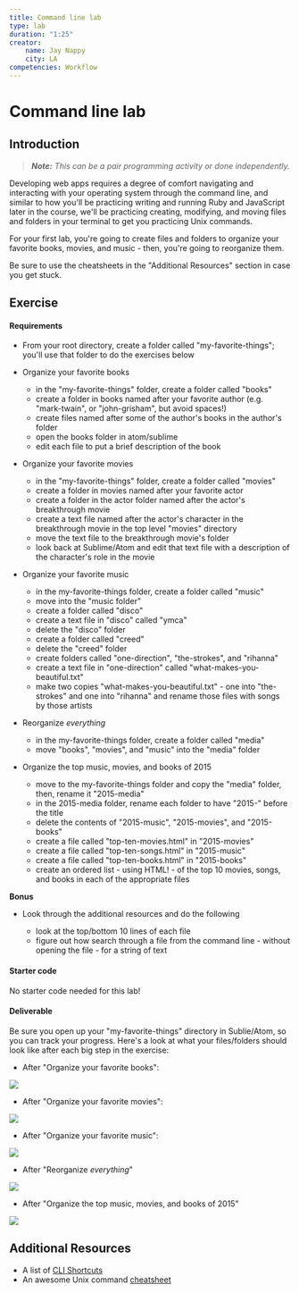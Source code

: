 ```yaml
---
title: Command line lab
type: lab
duration: "1:25"
creator:
    name: Jay Nappy
    city: LA
competencies: Workflow
---
```


# Command line lab

## Introduction

> ***Note:*** _This can be a pair programming activity or done independently._

Developing web apps requires a degree of comfort navigating and interacting with your operating system through the command line, and similar to how you'll be practicing writing and running Ruby and JavaScript later in the course, we'll be practicing creating, modifying, and moving files and folders in your terminal to get you practicing Unix commands.

For your first lab, you're going to create files and folders to organize your favorite books, movies, and music - then, you're going to reorganize them.

Be sure to use the cheatsheets in the "Additional Resources" section in case you get stuck.

## Exercise

#### Requirements

- From your root directory, create a folder called "my-favorite-things"; you'll use that folder to do the exercises below

- Organize your favorite books
  - in the "my-favorite-things" folder, create a folder called "books"
  - create a folder in books named after your favorite author (e.g. "mark-twain", or "john-grisham", but avoid spaces!)
  - create files named after some of the author's books in the author's folder
  - open the books folder in atom/sublime
  - edit each file to put a brief description of the book


- Organize your favorite movies

  - in the "my-favorite-things" folder, create a folder called "movies"
  - create a folder in movies named after your favorite actor
  - create a folder in the actor folder named after the actor's breakthrough movie
  - create a text file named after the actor's character in the breakthrough movie in the top level "movies" directory
  - move the text file to the breakthrough movie's folder
  - look back at Sublime/Atom and edit that text file with a description of the character's role in the movie


- Organize your favorite music

  - in the my-favorite-things folder, create a folder called "music"
  - move into the "music folder"
  - create a folder called "disco"
  - create a text file in "disco" called "ymca"
  - delete the "disco" folder
  - create a folder called "creed"
  - delete the "creed" folder
  - create folders called "one-direction", "the-strokes", and "rihanna"
  - create a text file in "one-direction" called "what-makes-you-beautiful.txt"
  - make two copies "what-makes-you-beautiful.txt" - one into "the-strokes" and one into "rihanna" and rename those files with songs by those artists


- Reorganize _everything_

  - in the my-favorite-things folder, create a folder called "media"
  - move "books", "movies", and "music" into the "media" folder


- Organize the top music, movies, and books of 2015

  - move to the my-favorite-things folder and copy the "media" folder, then, rename it "2015-media"
  - in the 2015-media folder, rename each folder to have "2015-" before the title
  - delete the contents of "2015-music", "2015-movies", and "2015-books"
  - create a file called "top-ten-movies.html" in "2015-movies"
  - create a file called "top-ten-songs.html" in "2015-music"
  - create a file called "top-ten-books.html" in "2015-books"
  - create an ordered list - using HTML! - of the top 10 movies, songs, and books in each of the appropriate files

**Bonus**

- Look through the additional resources and do the following

  - look at the top/bottom 10 lines of each file
  - figure out how search through a file from the command line - without opening the file - for a string of text

#### Starter code

No starter code needed for this lab!

#### Deliverable

Be sure you open up your "my-favorite-things" directory in Sublie/Atom, so you can track your progress. Here's a look at what your files/folders should look like after each big step in the exercise:

- After "Organize your favorite books":

![](https://i.imgur.com/ySAjOeO.png)

- After "Organize your favorite movies":

![](https://i.imgur.com/h8WcyVE.png)

- After "Organize your favorite music":

![](https://i.imgur.com/T4E3eAg.png)

- After "Reorganize _everything_"

![](https://i.imgur.com/GEoIps9.png)

- After "Organize the top music, movies, and books of 2015"

![](https://i.imgur.com/EM2m8mL.png)


## Additional Resources

- A list of [CLI Shortcuts](https://gist.github.com/alexpchin/01caa027b825d5f98871)
- An awesome Unix command [cheatsheet](https://github.com/veltman/clmystery/blob/master/cheatsheet.md)
